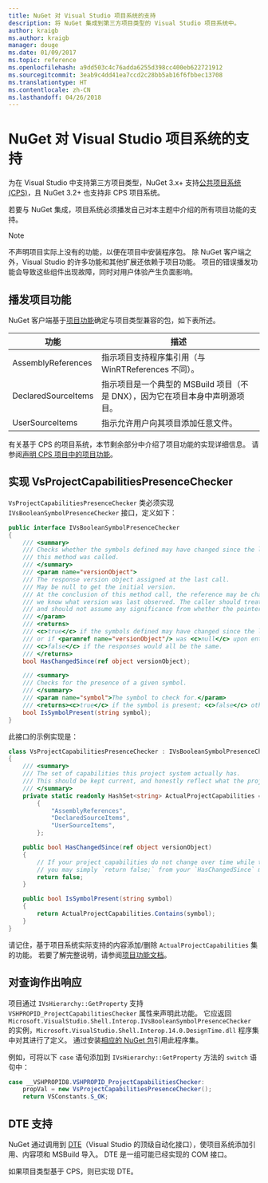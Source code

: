 ```yaml
---
title: NuGet 对 Visual Studio 项目系统的支持
description: 将 NuGet 集成到第三方项目类型的 Visual Studio 项目系统中。
author: kraigb
ms.author: kraigb
manager: douge
ms.date: 01/09/2017
ms.topic: reference
ms.openlocfilehash: a9dd503c4c76adda6255d398cc400eb622721912
ms.sourcegitcommit: 3eab9c4dd41ea7ccd2c28bb5ab16f6fbbec13708
ms.translationtype: HT
ms.contentlocale: zh-CN
ms.lasthandoff: 04/26/2018
---
```

# <a name="nuget-support-for-the-visual-studio-project-system"></a>NuGet 对 Visual Studio 项目系统的支持

为在 Visual Studio 中支持第三方项目类型，NuGet 3.x+ 支持[公共项目系统 (CPS)](https://github.com/Microsoft/VSProjectSystem/blob/master/doc/overview/intro.md)，且 NuGet 3.2+ 也支持非 CPS 项目系统。

若要与 NuGet 集成，项目系统必须播发自己对本主题中介绍的所有项目功能的支持。

> [!Note]
> 不声明项目实际上没有的功能，以便在项目中安装程序包。 除 NuGet 客户端之外，Visual Studio 的许多功能和其他扩展还依赖于项目功能。 项目的错误播发功能会导致这些组件出现故障，同时对用户体验产生负面影响。

## <a name="advertise-project-capabilities"></a>播发项目功能

NuGet 客户端基于[项目功能](https://github.com/Microsoft/VSProjectSystem/blob/master/doc/overview/about_project_capabilities.md)确定与项目类型兼容的包，如下表所述。

| 功能 | 描述 |
| --- | --- |
| AssemblyReferences | 指示项目支持程序集引用（与 WinRTReferences 不同）。 |
| DeclaredSourceItems | 指示项目是一个典型的 MSBuild 项目（不是 DNX），因为它在项目本身中声明源项目。 |
| UserSourceItems|指示允许用户向其项目添加任意文件。 |

有关基于 CPS 的项目系统，本节剩余部分中介绍了项目功能的实现详细信息。 请参阅[声明 CPS 项目中的项目功能](https://github.com/Microsoft/VSProjectSystem/blob/master/doc/overview/about_project_capabilities.md#how-to-declare-project-capabilities-in-your-project)。

## <a name="implementing-vsprojectcapabilitiespresencechecker"></a>实现 VsProjectCapabilitiesPresenceChecker

`VsProjectCapabilitiesPresenceChecker` 类必须实现 `IVsBooleanSymbolPresenceChecker` 接口，定义如下：

```cs
public interface IVsBooleanSymbolPresenceChecker
{
    /// <summary>
    /// Checks whether the symbols defined may have changed since the last time
    /// this method was called.
    /// </summary>
    /// <param name="versionObject">
    /// The response version object assigned at the last call.
    /// May be null to get the initial version.
    /// At the conclusion of this method call, the reference may be changed so that on a subsequent call
    /// we know what version was last observed. The caller should treat this value as an opaque object,
    /// and should not assume any significance from whether the pointer changed or not.
    /// </param>
    /// <returns>
    /// <c>true</c> if the symbols defined may have changed since the last call to this method
    /// or if <paramref name="versionObject"/> was <c>null</c> upon entering this method.
    /// <c>false</c> if the responses would all be the same.
    /// </returns>
    bool HasChangedSince(ref object versionObject);

    /// <summary>
    /// Checks for the presence of a given symbol.
    /// </summary>
    /// <param name="symbol">The symbol to check for.</param>
    /// <returns><c>true</c> if the symbol is present; <c>false</c> otherwise.</returns>
    bool IsSymbolPresent(string symbol);
}
```

此接口的示例实现是：

```cs
class VsProjectCapabilitiesPresenceChecker : IVsBooleanSymbolPresenceChecker
{
    /// <summary>
    /// The set of capabilities this project system actually has.
    /// This should be kept current, and honestly reflect what the project can do.
    /// </summary>
    private static readonly HashSet<string> ActualProjectCapabilities = new HashSet<string>(StringComparer.OrdinalIgnoreCase)
        {
            "AssemblyReferences",
            "DeclaredSourceItems",
            "UserSourceItems",
        };

    public bool HasChangedSince(ref object versionObject)
    {
        // If your project capabilities do not change over time while the project is open,
        // you may simply `return false;` from your `HasChangedSince` method.
        return false;
    }

    public bool IsSymbolPresent(string symbol)
    {
        return ActualProjectCapabilities.Contains(symbol);
    }
}
```

请记住，基于项目系统实际支持的内容添加/删除 `ActualProjectCapabilities` 集的功能。 若要了解完整说明，请参阅[项目功能文档](https://github.com/Microsoft/VSProjectSystem/blob/master/doc/overview/project_capabilities.md)。

## <a name="responding-to-queries"></a>对查询作出响应

项目通过 `IVsHierarchy::GetProperty` 支持 `VSHPROPID_ProjectCapabilitiesChecker` 属性来声明此功能。 它应返回 `Microsoft.VisualStudio.Shell.Interop.IVsBooleanSymbolPresenceChecker` 的实例，`Microsoft.VisualStudio.Shell.Interop.14.0.DesignTime.dll` 程序集中对其进行了定义。 通过安装[相应的 NuGet 包](https://www.nuget.org/packages/Microsoft.VisualStudio.Shell.Interop.14.0.DesignTime)引用此程序集。

例如，可将以下 `case` 语句添加到 `IVsHierarchy::GetProperty` 方法的 `switch` 语句中：

```cs
case __VSHPROPID8.VSHPROPID_ProjectCapabilitiesChecker:
    propVal = new VsProjectCapabilitiesPresenceChecker();
    return VSConstants.S_OK;
```

## <a name="dte-support"></a>DTE 支持

NuGet 通过调用到 [DTE](/dotnet/api/envdte.dte?view=visualstudiosdk-2017)（Visual Studio 的顶级自动化接口），使项目系统添加引用、内容项和 MSBuild 导入。 DTE 是一组可能已经实现的 COM 接口。

如果项目类型基于 CPS，则已实现 DTE。

